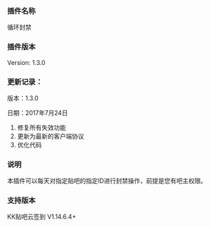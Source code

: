 ### 插件名称 ###
循环封禁

### 插件版本 ###
Version: 1.3.0

### 更新记录： ###
版本：1.3.0

日期：2017年7月24日
1. 修复所有失效功能
2. 更新为最新的客户端协议
3. 优化代码

### 说明 ###
本插件可以每天对指定贴吧的指定ID进行封禁操作，前提是您有吧主权限。

### 支持版本 ###
KK贴吧云签到 V1.14.6.4+
